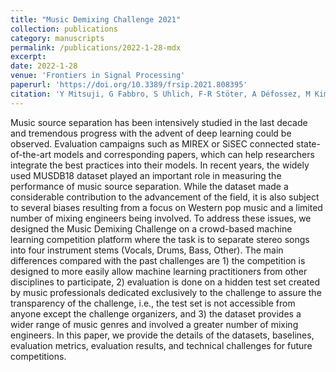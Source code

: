```yaml
---
title: "Music Demixing Challenge 2021"
collection: publications
category: manuscripts
permalink: /publications/2022-1-28-mdx
excerpt:
date: 2022-1-28
venue: 'Frontiers in Signal Processing'
paperurl: 'https://doi.org/10.3389/frsip.2021.808395'
citation: 'Y Mitsuji, G Fabbro, S Uhlich, F-R Stöter, A Défossez, M Kim, W Choi, C-Y Yu, K-W Cheuk, &quot;Music Demixing Challenge 2021&quot;, <i>Front. Sig. Proc. 1:808395</i>, January 2022.'
---
```

Music source separation has been intensively studied in the last decade and tremendous progress with the advent of deep learning could be observed. Evaluation campaigns such as MIREX or SiSEC connected state-of-the-art models and corresponding papers, which can help researchers integrate the best practices into their models. In recent years, the widely used MUSDB18 dataset played an important role in measuring the performance of music source separation. While the dataset made a considerable contribution to the advancement of the field, it is also subject to several biases resulting from a focus on Western pop music and a limited number of mixing engineers being involved. To address these issues, we designed the Music Demixing Challenge on a crowd-based machine learning competition platform where the task is to separate stereo songs into four instrument stems (Vocals, Drums, Bass, Other). The main differences compared with the past challenges are 1) the competition is designed to more easily allow machine learning practitioners from other disciplines to participate, 2) evaluation is done on a hidden test set created by music professionals dedicated exclusively to the challenge to assure the transparency of the challenge, i.e., the test set is not accessible from anyone except the challenge organizers, and 3) the dataset provides a wider range of music genres and involved a greater number of mixing engineers. In this paper, we provide the details of the datasets, baselines, evaluation metrics, evaluation results, and technical challenges for future competitions.